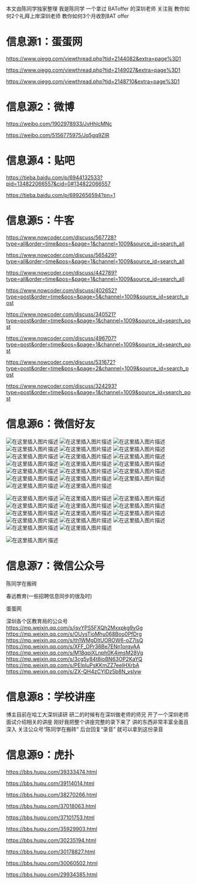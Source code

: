 本文由陈同学独家整理
我是陈同学
一个拿过 BAToffer 的深圳老师
关注我 
教你如何2个礼拜上岸深圳老师
教你如何3个月收割BAT offer


# 信息源1：蛋蛋网

https://www.oiegg.com/viewthread.php?tid=2144082&extra=page%3D1

https://www.oiegg.com/viewthread.php?tid=2149027&extra=page%3D1

https://www.oiegg.com/viewthread.php?tid=2148710&extra=page%3D1


# 信息源2：微博

https://weibo.com/1902978933/JvHhlcMNc

https://weibo.com/5156775975/Jq5gq9ZIR



# 信息源4：贴吧
https://tieba.baidu.com/p/6944132533?pid=134822066557&cid=0#134822066557

https://tieba.baidu.com/p/6992656594?pn=1

# 信息源5：牛客
https://www.nowcoder.com/discuss/567728?type=all&order=time&pos=&page=1&channel=1009&source_id=search_all

https://www.nowcoder.com/discuss/565429?type=all&order=time&pos=&page=1&channel=1009&source_id=search_all

https://www.nowcoder.com/discuss/442789?type=all&order=time&pos=&page=1&channel=1009&source_id=search_all

https://www.nowcoder.com/discuss/402652?type=post&order=time&pos=&page=5&channel=1009&source_id=search_post

https://www.nowcoder.com/discuss/340521?type=post&order=time&pos=&page=1&channel=1009&source_id=search_post

https://www.nowcoder.com/discuss/496707?type=post&order=time&pos=&page=1&channel=1009&source_id=search_post

https://www.nowcoder.com/discuss/531672?type=post&order=time&pos=&page=2&channel=1009&source_id=search_post

https://www.nowcoder.com/discuss/324293?type=post&order=time&pos=&page=1&channel=1009&source_id=search_post




# 信息源6：微信好友

![在这里插入图片描述](https://img-blog.csdnimg.cn/20210226101341229.png?x-oss-process=image/watermark,type_ZmFuZ3poZW5naGVpdGk,shadow_10,text_aHR0cHM6Ly9ibG9nLmNzZG4ubmV0L3ZqaGdoamdoag==,size_16,color_FFFFFF,t_70)
![在这里插入图片描述](https://img-blog.csdnimg.cn/20210226101359310.png?x-oss-process=image/watermark,type_ZmFuZ3poZW5naGVpdGk,shadow_10,text_aHR0cHM6Ly9ibG9nLmNzZG4ubmV0L3ZqaGdoamdoag==,size_16,color_FFFFFF,t_70)
![在这里插入图片描述](https://img-blog.csdnimg.cn/20210226101411984.png?x-oss-process=image/watermark,type_ZmFuZ3poZW5naGVpdGk,shadow_10,text_aHR0cHM6Ly9ibG9nLmNzZG4ubmV0L3ZqaGdoamdoag==,size_16,color_FFFFFF,t_70)
![在这里插入图片描述](https://img-blog.csdnimg.cn/20210226101424781.png?x-oss-process=image/watermark,type_ZmFuZ3poZW5naGVpdGk,shadow_10,text_aHR0cHM6Ly9ibG9nLmNzZG4ubmV0L3ZqaGdoamdoag==,size_16,color_FFFFFF,t_70)
![在这里插入图片描述](https://img-blog.csdnimg.cn/20210226101434132.png)
![在这里插入图片描述](https://img-blog.csdnimg.cn/20210226101444149.png?x-oss-process=image/watermark,type_ZmFuZ3poZW5naGVpdGk,shadow_10,text_aHR0cHM6Ly9ibG9nLmNzZG4ubmV0L3ZqaGdoamdoag==,size_16,color_FFFFFF,t_70)
![在这里插入图片描述](https://img-blog.csdnimg.cn/20210226101504932.png?x-oss-process=image/watermark,type_ZmFuZ3poZW5naGVpdGk,shadow_10,text_aHR0cHM6Ly9ibG9nLmNzZG4ubmV0L3ZqaGdoamdoag==,size_16,color_FFFFFF,t_70)
![在这里插入图片描述](https://img-blog.csdnimg.cn/20210226101524302.png?x-oss-process=image/watermark,type_ZmFuZ3poZW5naGVpdGk,shadow_10,text_aHR0cHM6Ly9ibG9nLmNzZG4ubmV0L3ZqaGdoamdoag==,size_16,color_FFFFFF,t_70)
![在这里插入图片描述](https://img-blog.csdnimg.cn/20210226101553171.png?x-oss-process=image/watermark,type_ZmFuZ3poZW5naGVpdGk,shadow_10,text_aHR0cHM6Ly9ibG9nLmNzZG4ubmV0L3ZqaGdoamdoag==,size_16,color_FFFFFF,t_70)
![在这里插入图片描述](https://img-blog.csdnimg.cn/20210226101610406.png?x-oss-process=image/watermark,type_ZmFuZ3poZW5naGVpdGk,shadow_10,text_aHR0cHM6Ly9ibG9nLmNzZG4ubmV0L3ZqaGdoamdoag==,size_16,color_FFFFFF,t_70)
![在这里插入图片描述](https://img-blog.csdnimg.cn/20210226101629951.png?x-oss-process=image/watermark,type_ZmFuZ3poZW5naGVpdGk,shadow_10,text_aHR0cHM6Ly9ibG9nLmNzZG4ubmV0L3ZqaGdoamdoag==,size_16,color_FFFFFF,t_70)
![在这里插入图片描述](https://img-blog.csdnimg.cn/20210226101652888.png?x-oss-process=image/watermark,type_ZmFuZ3poZW5naGVpdGk,shadow_10,text_aHR0cHM6Ly9ibG9nLmNzZG4ubmV0L3ZqaGdoamdoag==,size_16,color_FFFFFF,t_70)
![在这里插入图片描述](https://img-blog.csdnimg.cn/20210226101758481.png?x-oss-process=image/watermark,type_ZmFuZ3poZW5naGVpdGk,shadow_10,text_aHR0cHM6Ly9ibG9nLmNzZG4ubmV0L3ZqaGdoamdoag==,size_16,color_FFFFFF,t_70)
![在这里插入图片描述](https://img-blog.csdnimg.cn/20210226101808988.png?x-oss-process=image/watermark,type_ZmFuZ3poZW5naGVpdGk,shadow_10,text_aHR0cHM6Ly9ibG9nLmNzZG4ubmV0L3ZqaGdoamdoag==,size_16,color_FFFFFF,t_70)
![在这里插入图片描述](https://img-blog.csdnimg.cn/20210226101830255.png?x-oss-process=image/watermark,type_ZmFuZ3poZW5naGVpdGk,shadow_10,text_aHR0cHM6Ly9ibG9nLmNzZG4ubmV0L3ZqaGdoamdoag==,size_16,color_FFFFFF,t_70)
![在这里插入图片描述](https://img-blog.csdnimg.cn/20210226101852459.png?x-oss-process=image/watermark,type_ZmFuZ3poZW5naGVpdGk,shadow_10,text_aHR0cHM6Ly9ibG9nLmNzZG4ubmV0L3ZqaGdoamdoag==,size_16,color_FFFFFF,t_70)
![在这里插入图片描述](https://img-blog.csdnimg.cn/20210226102135642.png?x-oss-process=image/watermark,type_ZmFuZ3poZW5naGVpdGk,shadow_10,text_aHR0cHM6Ly9ibG9nLmNzZG4ubmV0L3ZqaGdoamdoag==,size_16,color_FFFFFF,t_70)
![在这里插入图片描述](https://img-blog.csdnimg.cn/20210226102152827.png?x-oss-process=image/watermark,type_ZmFuZ3poZW5naGVpdGk,shadow_10,text_aHR0cHM6Ly9ibG9nLmNzZG4ubmV0L3ZqaGdoamdoag==,size_16,color_FFFFFF,t_70)
![在这里插入图片描述](https://img-blog.csdnimg.cn/20210226102525564.png?x-oss-process=image/watermark,type_ZmFuZ3poZW5naGVpdGk,shadow_10,text_aHR0cHM6Ly9ibG9nLmNzZG4ubmV0L3ZqaGdoamdoag==,size_16,color_FFFFFF,t_70)
![在这里插入图片描述](https://img-blog.csdnimg.cn/20210226102610451.png?x-oss-process=image/watermark,type_ZmFuZ3poZW5naGVpdGk,shadow_10,text_aHR0cHM6Ly9ibG9nLmNzZG4ubmV0L3ZqaGdoamdoag==,size_16,color_FFFFFF,t_70)

![在这里插入图片描述](https://img-blog.csdnimg.cn/20210226102620952.png?x-oss-process=image/watermark,type_ZmFuZ3poZW5naGVpdGk,shadow_10,text_aHR0cHM6Ly9ibG9nLmNzZG4ubmV0L3ZqaGdoamdoag==,size_16,color_FFFFFF,t_70)
![在这里插入图片描述](https://img-blog.csdnimg.cn/2021022610264387.png?x-oss-process=image/watermark,type_ZmFuZ3poZW5naGVpdGk,shadow_10,text_aHR0cHM6Ly9ibG9nLmNzZG4ubmV0L3ZqaGdoamdoag==,size_16,color_FFFFFF,t_70)
![在这里插入图片描述](https://img-blog.csdnimg.cn/20210226102710818.png?x-oss-process=image/watermark,type_ZmFuZ3poZW5naGVpdGk,shadow_10,text_aHR0cHM6Ly9ibG9nLmNzZG4ubmV0L3ZqaGdoamdoag==,size_16,color_FFFFFF,t_70)
![在这里插入图片描述](https://img-blog.csdnimg.cn/20210226102723335.png?x-oss-process=image/watermark,type_ZmFuZ3poZW5naGVpdGk,shadow_10,text_aHR0cHM6Ly9ibG9nLmNzZG4ubmV0L3ZqaGdoamdoag==,size_16,color_FFFFFF,t_70)
![在这里插入图片描述](https://img-blog.csdnimg.cn/20210226104105344.png?x-oss-process=image/watermark,type_ZmFuZ3poZW5naGVpdGk,shadow_10,text_aHR0cHM6Ly9ibG9nLmNzZG4ubmV0L3ZqaGdoamdoag==,size_16,color_FFFFFF,t_70)
![在这里插入图片描述](https://img-blog.csdnimg.cn/20210226104119185.png?x-oss-process=image/watermark,type_ZmFuZ3poZW5naGVpdGk,shadow_10,text_aHR0cHM6Ly9ibG9nLmNzZG4ubmV0L3ZqaGdoamdoag==,size_16,color_FFFFFF,t_70)
![在这里插入图片描述](https://img-blog.csdnimg.cn/20210226104129448.png?x-oss-process=image/watermark,type_ZmFuZ3poZW5naGVpdGk,shadow_10,text_aHR0cHM6Ly9ibG9nLmNzZG4ubmV0L3ZqaGdoamdoag==,size_16,color_FFFFFF,t_70)
![在这里插入图片描述](https://img-blog.csdnimg.cn/20210226104143233.png?x-oss-process=image/watermark,type_ZmFuZ3poZW5naGVpdGk,shadow_10,text_aHR0cHM6Ly9ibG9nLmNzZG4ubmV0L3ZqaGdoamdoag==,size_16,color_FFFFFF,t_70)
![在这里插入图片描述](https://img-blog.csdnimg.cn/20210226104354114.png?x-oss-process=image/watermark,type_ZmFuZ3poZW5naGVpdGk,shadow_10,text_aHR0cHM6Ly9ibG9nLmNzZG4ubmV0L3ZqaGdoamdoag==,size_16,color_FFFFFF,t_70)
![在这里插入图片描述](https://img-blog.csdnimg.cn/20210226104403298.png?x-oss-process=image/watermark,type_ZmFuZ3poZW5naGVpdGk,shadow_10,text_aHR0cHM6Ly9ibG9nLmNzZG4ubmV0L3ZqaGdoamdoag==,size_16,color_FFFFFF,t_70)
![在这里插入图片描述](https://img-blog.csdnimg.cn/20210226104411839.png?x-oss-process=image/watermark,type_ZmFuZ3poZW5naGVpdGk,shadow_10,text_aHR0cHM6Ly9ibG9nLmNzZG4ubmV0L3ZqaGdoamdoag==,size_16,color_FFFFFF,t_70)
![在这里插入图片描述](https://img-blog.csdnimg.cn/20210226104505405.png?x-oss-process=image/watermark,type_ZmFuZ3poZW5naGVpdGk,shadow_10,text_aHR0cHM6Ly9ibG9nLmNzZG4ubmV0L3ZqaGdoamdoag==,size_16,color_FFFFFF,t_70)
![在这里插入图片描述](https://img-blog.csdnimg.cn/20210226104512409.png?x-oss-process=image/watermark,type_ZmFuZ3poZW5naGVpdGk,shadow_10,text_aHR0cHM6Ly9ibG9nLmNzZG4ubmV0L3ZqaGdoamdoag==,size_16,color_FFFFFF,t_70)
![在这里插入图片描述](https://img-blog.csdnimg.cn/20210226104522154.png?x-oss-process=image/watermark,type_ZmFuZ3poZW5naGVpdGk,shadow_10,text_aHR0cHM6Ly9ibG9nLmNzZG4ubmV0L3ZqaGdoamdoag==,size_16,color_FFFFFF,t_70)





![在这里插入图片描述](https://img-blog.csdnimg.cn/20210226105403198.png?x-oss-process=image/watermark,type_ZmFuZ3poZW5naGVpdGk,shadow_10,text_aHR0cHM6Ly9ibG9nLmNzZG4ubmV0L3ZqaGdoamdoag==,size_16,color_FFFFFF,t_70)










# 信息源7：微信公众号

陈同学在搬砖

春远教育(一些招聘信息同步的很及时)

蛋蛋网

深圳各个区教育局的公众号
https://mp.weixin.qq.com/s/isvYPS5FXQh2Mxxpkg9yGg
https://mp.weixin.qq.com/s/OUysTioMhu068Boo0PfDrg
https://mp.weixin.qq.com/s/th1WMgDltUOROW6-oZ7lsQ
https://mp.weixin.qq.com/s/XFF_OPr38Be7ENn1orqyAA
https://mp.weixin.qq.com/s/M18qpiXLnph0K4imsM28Vg
https://mp.weixin.qq.com/s/3cg5y84t8ioBN63OP2KaYQ
https://mp.weixin.qq.com/s/PEIpIuPsKKmZZ7eeIHXrbA
https://mp.weixin.qq.com/s/ZX-QH4zCYIDz5b8N_vslyw




# 信息源8：学校讲座

博主目前在哈工大深圳读研
研二的时候有在深圳做老师的师兄
开了一个深圳老师面试介绍相关的讲座
刚好我把整个讲座完整的录下来了
讲的东西非常丰富全面且深入
关注公众号“陈同学在搬砖”
后台回复“录音”
就可以拿到这份录音


# 信息源9：虎扑

https://bbs.hupu.com/39333474.html

https://bbs.hupu.com/39114014.html

https://bbs.hupu.com/38270266.html

https://bbs.hupu.com/37018063.html

https://bbs.hupu.com/37101753.html

https://bbs.hupu.com/35929903.html

https://bbs.hupu.com/30235194.html

https://bbs.hupu.com/30178827.html

https://bbs.hupu.com/30060502.html

https://bbs.hupu.com/29934385.html